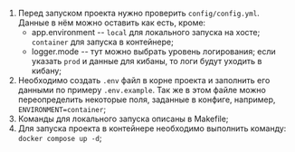 1. Перед запуском проекта нужно проверить ``config/config.yml``. Данные в нём можно оставить как есть, кроме:
   - app.environment -- ``local`` для локального запуска на хосте; ``container`` для запуска в контейнере;
   - logger.mode -- тут можно выбрать уровень логирования; если указать ``prod`` и данные для кибаны, то логи будут уходить в кибану;
2. Необходимо создать ``.env`` файл в корне проекта и заполнить его данными по примеру ``.env.example``. Так же в этом файле можно переопределить некоторые поля, заданные в конфиге, например, ``ENVIRONMENT=container``;
3. Команды для локального запуска описаны в Makefile;
4. Для запуска проекта в контейнере необходимо выполнить команду: ``docker compose up -d``;
